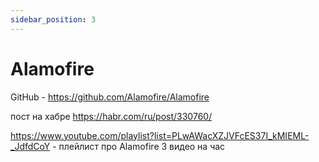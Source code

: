 ```yaml
---
sidebar_position: 3
---
```


# Alamofire

GitHub - https://github.com/Alamofire/Alamofire

пост на хабре https://habr.com/ru/post/330760/

https://www.youtube.com/playlist?list=PLwAWacXZJVFcES37I_kMIEML-_JdfdCoY - плейлист про Alamofire 3 видео на час 